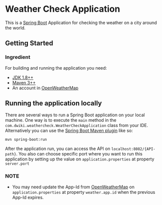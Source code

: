 # Weather Check Application
This is a [Spring Boot](http://projects.spring.io/spring-boot/) Application for checking the weather on a city around the world.

## Getting Started
### Ingredient
For building and running the application you need:
- [JDK 1.8++](http://www.oracle.com/technetwork/java/javase/downloads/jdk8-downloads-2133151.html)
- [Maven 3++](https://maven.apache.org)
- An account in [OpenWeatherMap](https://openweathermap.org/)

## Running the application locally
There are several ways to run a Spring Boot application on your local machine. One way is to execute the `main` method in the `com.dwiki.weathercheck.WeatherCheckApplication` class from your IDE.
Alternatively you can use the [Spring Boot Maven plugin](https://docs.spring.io/spring-boot/docs/current/reference/html/build-tool-plugins-maven-plugin.html) like so:

```shell
mvn spring-boot:run
```
After the application run, you can access the API on `localhost:8082/{API-path}`. You also can choose specific port where you want to run this application by setting up the value on `application.properties` at property `server.port`
### NOTE
- You may need update the App-Id from [OpenWeatherMap](https://openweathermap.org/) on `application.properties` at property `weather.app.id` when the previous App-Id expires.